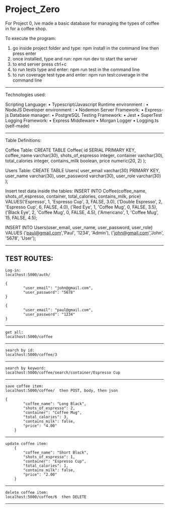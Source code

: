 # Project_Zero

For Project 0, Ive made a basic database for managing the types of coffee in for a coffee shop.

To execute the program:
1.	go inside project folder and type: npm install in the command line then press enter
2.	once installed, type and run: npm run dev to start the server
3.	to end server press ctrl+c
4.	to run tests type and enter: npm run test in the command line
5.	to run coverage test type and enter: npm run test:coverage in the command line
_________________________________________________________________
Technologies used:

Scripting Language:
•	Typescript/Javascript
Runtime environment :
•	NodeJS
Developer environment :
•	Nodemon
Server Framework:
•	Express-js
Database manager:
•	PostgreSQL
Testing Framework:
•	Jest
•	SuperTest
Logging Framework:
•	Express Middleware
•	Morgan Logger
•	Logging.ts (self-made)
_________________________________________________________________
Table Definitions:

Coffee Table:
CREATE TABLE Coffee(
id SERIAL PRIMARY KEY,
coffee_name varchar(30),
shots_of_espresso integer,
container varchar(30),
total_calories integer,
contains_milk boolean,
price numeric(20, 2)
);

Users Table:
CREATE TABLE Users(
user_email varchar(30) PRIMARY KEY,
user_name varchar(30),
user_password varchar(30),
user_role varchar(30)
);

Insert test data inside the tables:
INSERT INTO Coffee(coffee_name, shots_of_espresso, container, total_calories, contains_milk, price)
VALUES('Espresso', 1, 'Espresso Cup', 3, FALSE, 3.0),
('Double Espresso', 2, 'Espresso Cup', 6, FALSE, 4.0),
('Red Eye', 1, 'Coffee Mug', 0, FALSE, 3.5),
('Black Eye', 2, 'Coffee Mug', 0, FALSE, 4.5),
('Americano', 1, 'Coffee Mug', 15, FALSE, 4.5);


INSERT INTO Users(user_email, user_name, user_password, user_role)
VALUES ('paul@gmail.com','Paul', '1234', 'Admin'),
('john@gmail.com','John', '5678', 'User');
_________________________________________________________________

TEST ROUTES:
------------------------------------------------------------
```
Log-in:
localhost:5000/auth/
    
{
        "user_email": "john@gmail.com",
        "user_password": "5678"
}

{
        "user_email": "paul@gmail.com",
        "user_password": "1234"
}
```
------------------------------------------------------------
```
get all:
localhost:5000/coffee
```
------------------------------------------------------------
```
search by id:
localhost:5000/coffee/3
```
------------------------------------------------------------
```
search by keyword:
localhost:5000/coffee/search/container/Espresso Cup
```
------------------------------------------------------------
```
save coffee item:
localhost:5000/coffee/  then POST, body, then json

{
        "coffee_name": "Long Black",
        "shots_of_espresso": 2,
        "container": "Coffee Mug",
        "total_calories": 3,
        "contains_milk": false,
        "price": "4.00"
    }
```
------------------------------------------------------------
```
update coffee item:
    {
        "coffee_name": "Short Black",
        "shots_of_espresso": 1,
        "container": "Espresso Cup",
        "total_calories": 1,
        "contains_milk": false,
        "price": "2.00"
    }
```    
------------------------------------------------------------
```
delete coffee item:
localhost:5000/coffee/6  then DELETE
```
------------------------------------------------------------



